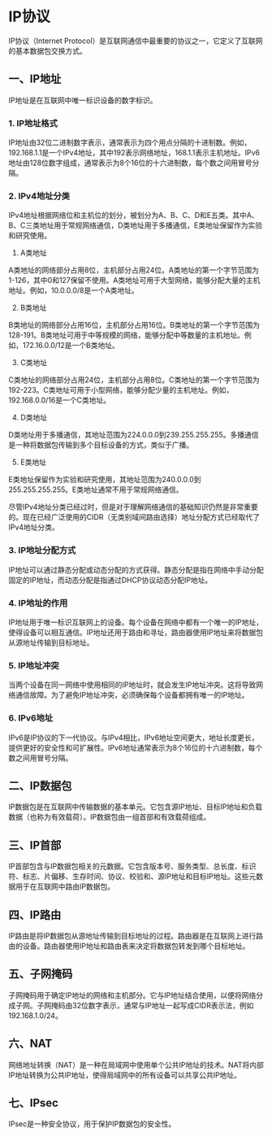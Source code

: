 # IP协议

IP协议（Internet Protocol）是互联网通信中最重要的协议之一，它定义了互联网的基本数据包交换方式。

## 一、IP地址

IP地址是在互联网中唯一标识设备的数字标识。

### 1. IP地址格式

IP地址由32位二进制数字表示，通常表示为四个用点分隔的十进制数。例如，192.168.1.1是一个IPv4地址，其中192表示网络地址，168.1.1表示主机地址。IPv6地址由128位数字组成，通常表示为8个16位的十六进制数，每个数之间用冒号分隔。

### 2. IPv4地址分类

IPv4地址根据网络位和主机位的划分，被划分为A、B、C、D和E五类。其中A、B、C三类地址用于常规网络通信，D类地址用于多播通信，E类地址保留作为实验和研究使用。

1. A类地址

A类地址的网络部分占用8位，主机部分占用24位。A类地址的第一个字节范围为1-126，其中0和127保留不使用。A类地址可用于大型网络，能够分配大量的主机地址。例如，10.0.0.0/8是一个A类地址。

2. B类地址

B类地址的网络部分占用16位，主机部分占用16位。B类地址的第一个字节范围为128-191。B类地址可用于中等规模的网络，能够分配中等数量的主机地址。例如，172.16.0.0/12是一个B类地址。

3. C类地址

C类地址的网络部分占用24位，主机部分占用8位。C类地址的第一个字节范围为192-223。C类地址可用于小型网络，能够分配少量的主机地址。例如，192.168.0.0/16是一个C类地址。

4. D类地址

D类地址用于多播通信，其地址范围为224.0.0.0到239.255.255.255。多播通信是一种将数据包传输到多个目标设备的方式，类似于广播。

5. E类地址

E类地址保留作为实验和研究使用，其地址范围为240.0.0.0到255.255.255.255。E类地址通常不用于常规网络通信。

尽管IPv4地址分类已经过时，但是对于理解网络通信的基础知识仍然是非常重要的。现在已经广泛使用的CIDR（无类别域间路由选择）地址分配方式已经取代了IPv4地址分类。

### 3. IP地址分配方式

IP地址可以通过静态分配或动态分配的方式获得。静态分配是指在网络中手动分配固定的IP地址，而动态分配是指通过DHCP协议动态分配IP地址。

### 4. IP地址的作用

IP地址用于唯一标识互联网上的设备。每个设备在网络中都有一个唯一的IP地址，使得设备可以相互通信。IP地址还用于路由和寻址，路由器使用IP地址来将数据包从源地址传输到目标地址。

### 5. IP地址冲突

当两个设备在同一网络中使用相同的IP地址时，就会发生IP地址冲突。这将导致网络通信故障。为了避免IP地址冲突，必须确保每个设备都拥有唯一的IP地址。

### 6. IPv6地址

IPv6是IP协议的下一代协议。与IPv4相比，IPv6地址空间更大，地址长度更长，提供更好的安全性和可扩展性。IPv6地址通常表示为8个16位的十六进制数，每个数之间用冒号分隔。

## 二、IP数据包

IP数据包是在互联网中传输数据的基本单元。它包含源IP地址、目标IP地址和负载数据（也称为有效载荷）。IP数据包由一组首部和有效载荷组成。

## 三、IP首部

IP首部包含与IP数据包相关的元数据。它包含版本号、服务类型、总长度、标识符、标志、片偏移、生存时间、协议、校验和、源IP地址和目标IP地址。这些元数据用于在互联网中路由IP数据包。

## 四、IP路由

IP路由是将IP数据包从源地址传输到目标地址的过程。路由器是在互联网上进行路由的设备。路由器使用IP地址和路由表来决定将数据包转发到哪个目标地址。

## 五、子网掩码

子网掩码用于确定IP地址的网络和主机部分。它与IP地址结合使用，以便将网络分成子网。子网掩码由32位数字表示，通常与IP地址一起写成CIDR表示法，例如192.168.1.0/24。

## 六、NAT

网络地址转换（NAT）是一种在局域网中使用单个公共IP地址的技术。NAT将内部IP地址转换为公共IP地址，使得局域网中的所有设备可以共享公共IP地址。

## 七、IPsec

IPsec是一种安全协议，用于保护IP数据包的安全性。
